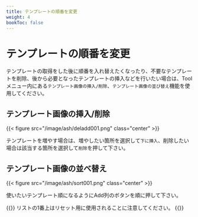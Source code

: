 ```yaml
---
title: テンプレートの順番を変更
weight: 4
bookToc: false
---
```


# テンプレートの順番を変更

テンプレートの取得をした後に順番を入れ替えたくなったり、不要なテンプレートを削除、後から必要となったテンプレートの挿入などを行いたい場合は、Toolメニュー内にある```テンプレート画像の挿入/削除```、```テンプレート画像の並び替え```機能を使用してください。

## テンプレート画像の挿入/削除

{{< figure src="/image/ash/deladd001.png" class="center" >}}

テンプレートを増やす場合は、増やしたい箇所を選択して```下に挿入```、削除したい場合は該当する箇所を選択して```削除```を押して下さい。

## テンプレート画像の並べ替え

{{< figure src="/image/ash/sort001.png" class="center" >}}

使いたいテンプレート順になるようにAdd列のボタンを順に押して下さい。

{{<hint danger>}}
リストの1番上はリセット用に使用されることに注意してください。
{{</hint>}}
